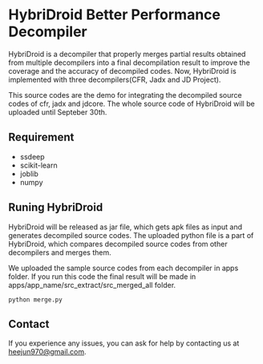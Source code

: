 # HybriDroid Better Performance Decompiler

HybriDroid is a decompiler that properly merges partial results obtained from multiple decompilers into a final decompilation result to improve the coverage and the accuracy of decompiled codes. Now, HybriDroid is implemented with three decompilers(CFR, Jadx and JD Project).

This source codes are the demo for integrating the decompiled source codes of cfr, jadx and jdcore.
The whole source code of HybriDroid will be uploaded until Septeber 30th.

## Requirement
* ssdeep
* scikit-learn
* joblib
* numpy

## Runing HybriDroid

HybriDroid will be released as jar file, which gets apk files as input and generates decompiled source codes. The uploaded python file is a part of HybriDroid, which compares decompiled source codes from other decompilers and merges them.

We uploaded the sample source codes from each decompiler in apps folder. If you run this code the final result will be made in apps/app_name/src_extract/src_merged_all folder.
```
python merge.py
```

## Contact
If you experience any issues, you can ask for help by contacting us at heejun970@gmail.com.
